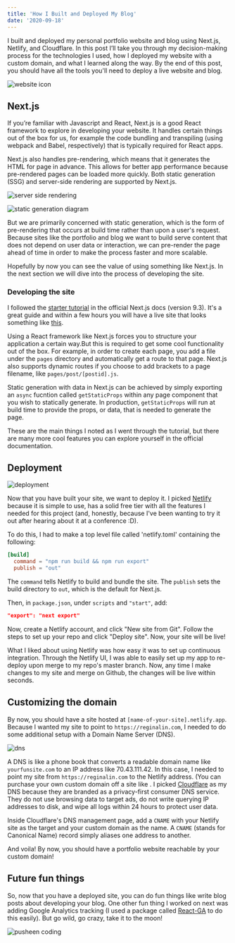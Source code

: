 ```yaml
---
title: 'How I Built and Deployed My Blog'
date: '2020-09-18'
---
```


I built and deployed my personal portfolio website and blog using Next.js, Netlify, and Cloudflare. In this post I’ll take you through my decision-making process for the technologies I used, how I deployed my website with a custom domain, and what I learned along the way. By the end of this post, you should have all the tools you'll need to deploy a live website and blog.

![website icon](https://external-content.duckduckgo.com/iu/?u=https%3A%2F%2Fcmkt-image-prd.global.ssl.fastly.net%2F0.1.0%2Fps%2F2420586%2F5000%2F3592%2Fm1%2Ffpnw%2Fwm0%2F22-.jpg%3F1489748277%26s%3Dde15afd3916cbc1ba19cde320088cc40&f=1&nofb=1)

## Next.js

If you’re familiar with Javascript and React, Next.js is a good React framework to explore in developing your website. It handles certain things out of the box for us, for example the code bundling and transpiling (using webpack and Babel, respectively) that is typically required for React apps.

Next.js also handles pre-rendering, which means that it generates the HTML for page in advance. This allows for better app performance because pre-rendered pages can be loaded more quickly. Both static generation (SSG) and server-side rendering are supported by Next.js.

![server side rendering](https://nextjs.org/static/images/learn/data-fetching/server-side-rendering.png)

![static generation diagram](https://nextjs.org/static/images/learn/data-fetching/static-generation.png)

But we are primarily concerned with static generation, which is the form of pre-rendering that occurs at build time rather than upon a user's request. Because sites like the portfolio and blog we want to build serve content that does not depend on user data or interaction, we can pre-render the page ahead of time in order to make the process faster and more scalable.

Hopefully by now you can see the value of using something like Next.js. In the next section we will dive into the process of developing the site.

### Developing the site

I followed the [starter tutorial](https://nextjs.org/learn/basics/create-nextjs-app) in the official Next.js docs (version 9.3). It's a great guide and within a few hours you will have a live site that looks something like [this](https://next-learn-starter.now.sh/).

Using a React framework like Next.js forces you to structure your application a certain way.But this is required to get some cool functionality out of the box. For example, in order to create each page, you add a file under the `pages` directory and automatically get a route to that page. Next.js also supports dynamic routes if you choose to add brackets to a page filename, like `pages/post/[postid].js`.

Static generation with data in Next.js can be achieved by simply exporting an `async` fucntion called `getStaticProps` within any page component that you wish to statically generate. In production, `getStaticProps` will run at build time to provide the props, or data, that is needed to generate the page.

These are the main things I noted as I went through the tutorial, but there are many more cool features you can explore yourself in the official documentation.

## Deployment

![deployment](https://www.formilla.com/blog/wp-content/uploads/2017/04/good-web-design-upd-700x470.png)

Now that you have built your site, we want to deploy it. I picked [Netlify](https://app.netlify.com/) because it is simple to use, has a solid free tier with all the features I needed for this project (and, honestly, because I've been wanting to try it out after hearing about it at a conference :D).

To do this, I had to make a top level file called 'netlify.toml' containing the following:

```toml
[build]
  command = "npm run build && npm run export"
  publish = "out"
```

The `command` tells Netlify to build and bundle the site. The `publish` sets the build directory to `out`, which is the default for Next.js.

Then, in `package.json`, under `scripts` and `"start"`, add:

```json
"export": "next export"
```

Now, create a Netlify account, and click "New site from Git". Follow the steps to set up your repo and click "Deploy site". Now, your site will be live!

What I liked about using Netlify was how easy it was to set up continuous integration. Through the Netlify UI, I was able to easily set up my app to re-deploy upon merge to my repo's master branch. Now, any time I make changes to my site and merge on Github, the changes will be live within seconds.

## Customizing the domain

By now, you should have a site hosted at `[name-of-your-site].netlify.app`. Because I wanted my site to point to `https://reginalin.com`, I needed to do some additional setup with a Domain Name Server (DNS).

![dns](https://kinsta.com/wp-content/uploads/2018/05/what-is-dns-1024x512.png)

A DNS is like a phone book that converts a readable domain name like `yourfunsite.com` to an IP address like 70.43.111.42. In this case, I needed to point my site from `https://reginalin.com` to the Netlify address. (You can purchase your own custom domain off a site like [](www.godaddy.com). I picked [Cloudflare](https://www.cloudflare.com/) as my DNS because they are branded as a privacy-first consumer DNS service. They do not use browsing data to target ads, do not write querying IP addresses to disk, and wipe all logs within 24 hours to protect user data.

Inside Cloudflare's DNS management page, add a `CNAME` with your Netlify site as the target and your custom domain as the name. A `CNAME` (stands for Canonical Name) record simply aliases one address to another.

And voila! By now, you should have a portfolio website reachable by your custom domain!

## Future fun things

So, now that you have a deployed site, you can do fun things like write blog posts about developing your blog. One other fun thing I worked on next was adding Google Analytics tracking (I used a package called [React-GA](https://github.com/react-ga/react-ga) to do this easily). But go wild, go crazy, take it to the moon!

![pusheen coding](https://media.giphy.com/media/dNgK7Ws7y176U/giphy.gif)
